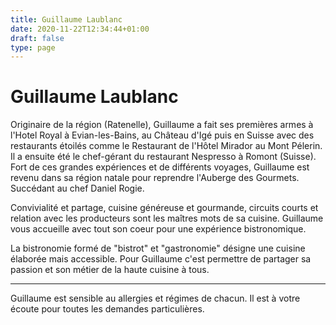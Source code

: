 ```yaml
---
title: Guillaume Laublanc
date: 2020-11-22T12:34:44+01:00
draft: false
type: page
---
```


# Guillaume Laublanc

Originaire de la région (Ratenelle), Guillaume a fait ses premières armes à l'Hotel Royal à Evian-les-Bains, au Château d'Igé puis en Suisse avec des restaurants étoilés comme le Restaurant de l'Hôtel Mirador au Mont Pélerin. Il a ensuite été le chef-gérant du restaurant Nespresso à Romont (Suisse). Fort de ces grandes expériences et de différents voyages, Guillaume est revenu dans sa région natale pour reprendre l'Auberge des Gourmets. Succédant au chef Daniel Rogie. 

Convivialité et partage, cuisine généreuse et gourmande, circuits courts et relation avec les producteurs sont les maîtres mots de sa cuisine. Guillaume vous accueille avec tout son coeur pour une expérience bistronomique.

La bistronomie formé de "bistrot" et "gastronomie" désigne une cuisine élaborée mais accessible. Pour Guillaume c'est permettre de partager sa passion et son métier de la haute cuisine à tous.

---
Guillaume est sensible au allergies et régimes de chacun. Il est à votre écoute pour toutes les demandes particulières.

